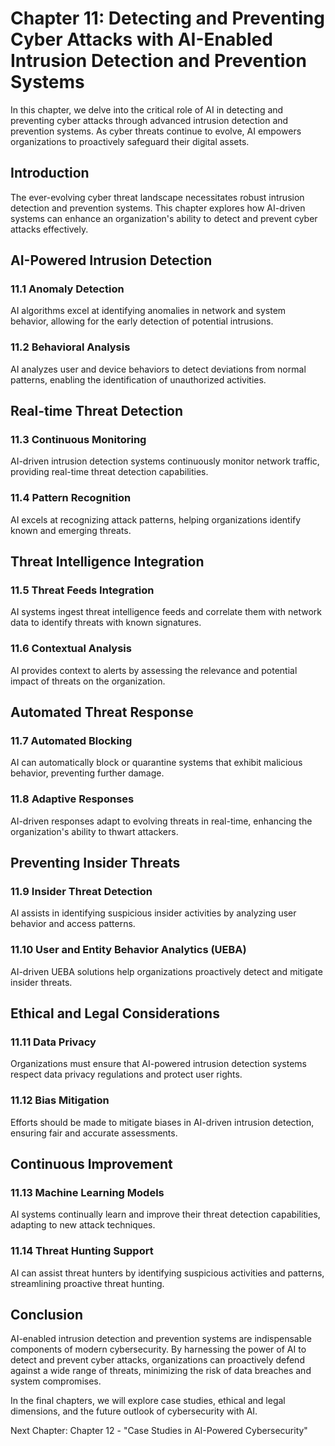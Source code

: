 Chapter 11: Detecting and Preventing Cyber Attacks with AI-Enabled Intrusion Detection and Prevention Systems
=============================================================================================================

In this chapter, we delve into the critical role of AI in detecting and preventing cyber attacks through advanced intrusion detection and prevention systems. As cyber threats continue to evolve, AI empowers organizations to proactively safeguard their digital assets.

Introduction
------------

The ever-evolving cyber threat landscape necessitates robust intrusion detection and prevention systems. This chapter explores how AI-driven systems can enhance an organization's ability to detect and prevent cyber attacks effectively.

AI-Powered Intrusion Detection
------------------------------

### 11.1 Anomaly Detection

AI algorithms excel at identifying anomalies in network and system behavior, allowing for the early detection of potential intrusions.

### 11.2 Behavioral Analysis

AI analyzes user and device behaviors to detect deviations from normal patterns, enabling the identification of unauthorized activities.

Real-time Threat Detection
--------------------------

### 11.3 Continuous Monitoring

AI-driven intrusion detection systems continuously monitor network traffic, providing real-time threat detection capabilities.

### 11.4 Pattern Recognition

AI excels at recognizing attack patterns, helping organizations identify known and emerging threats.

Threat Intelligence Integration
-------------------------------

### 11.5 Threat Feeds Integration

AI systems ingest threat intelligence feeds and correlate them with network data to identify threats with known signatures.

### 11.6 Contextual Analysis

AI provides context to alerts by assessing the relevance and potential impact of threats on the organization.

Automated Threat Response
-------------------------

### 11.7 Automated Blocking

AI can automatically block or quarantine systems that exhibit malicious behavior, preventing further damage.

### 11.8 Adaptive Responses

AI-driven responses adapt to evolving threats in real-time, enhancing the organization's ability to thwart attackers.

Preventing Insider Threats
--------------------------

### 11.9 Insider Threat Detection

AI assists in identifying suspicious insider activities by analyzing user behavior and access patterns.

### 11.10 User and Entity Behavior Analytics (UEBA)

AI-driven UEBA solutions help organizations proactively detect and mitigate insider threats.

Ethical and Legal Considerations
--------------------------------

### 11.11 Data Privacy

Organizations must ensure that AI-powered intrusion detection systems respect data privacy regulations and protect user rights.

### 11.12 Bias Mitigation

Efforts should be made to mitigate biases in AI-driven intrusion detection, ensuring fair and accurate assessments.

Continuous Improvement
----------------------

### 11.13 Machine Learning Models

AI systems continually learn and improve their threat detection capabilities, adapting to new attack techniques.

### 11.14 Threat Hunting Support

AI can assist threat hunters by identifying suspicious activities and patterns, streamlining proactive threat hunting.

Conclusion
----------

AI-enabled intrusion detection and prevention systems are indispensable components of modern cybersecurity. By harnessing the power of AI to detect and prevent cyber attacks, organizations can proactively defend against a wide range of threats, minimizing the risk of data breaches and system compromises.

In the final chapters, we will explore case studies, ethical and legal dimensions, and the future outlook of cybersecurity with AI.

Next Chapter: Chapter 12 - "Case Studies in AI-Powered Cybersecurity"
